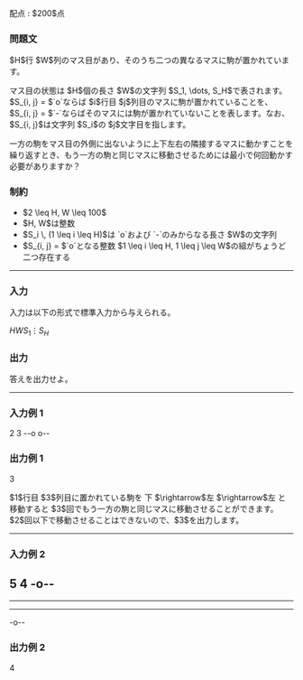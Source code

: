 
<div>

<span>

<span>

<p>
配点 : $200$点
</p>

<div>

<section>

### **問題文**

<p>
$H$行 $W$列のマス目があり、そのうち二つの異なるマスに駒が置かれています。
</p>

<p>
マス目の状態は $H$個の長さ $W$の文字列 $S_1, \dots, S_H$で表されます。$S_{i, j} = $`o`ならば $i$行目 $j$列目のマスに駒が置かれていることを、$S_{i, j} = $`-`ならばそのマスには駒が置かれていないことを表します。なお、$S_{i, j}$は文字列 $S_i$の $j$文字目を指します。
</p>

<p>
一方の駒をマス目の外側に出ないように上下左右の隣接するマスに動かすことを繰り返すとき、もう一方の駒と同じマスに移動させるためには最小で何回動かす必要がありますか？
</p>

</section>

</div>

<div>

<section>

### **制約**

<ul>

<li>
$2 \leq H, W \leq 100$
</li>

<li>
$H, W$は整数
</li>

<li>
$S_i \, (1 \leq i \leq H)$は `o`および `-`のみからなる長さ $W$の文字列
</li>

<li>
$S_{i, j} = $`o`となる整数 $1 \leq i \leq H, 1 \leq j \leq W$の組がちょうど二つ存在する
</li>

</ul>

</section>

</div>

---

<div>

<div>

<section>

### **入力**

<p>
入力は以下の形式で標準入力から与えられる。
</p>

<div>

$H$$W$$S_1$$\vdots$$S_H$
</div>

</section>

</div>

<div>

<section>

### **出力**

<p>
答えを出力せよ。
</p>

</section>

</div>

</div>

---

<div>

<section>

### **入力例 1**

<div>

2 3
--o
o--

</div>

</section>

</div>

<div>

<section>

### **出力例 1**

<div>

3

</div>

<p>
$1$行目 $3$列目に置かれている駒を 下 $\rightarrow$左 $\rightarrow$左 と移動すると $3$回でもう一方の駒と同じマスに移動させることができます。$2$回以下で移動させることはできないので、$3$を出力します。
</p>

</section>

</div>

---

<div>

<section>

### **入力例 2**

<div>

5 4
-o--
----
----
----
-o--

</div>

</section>

</div>

<div>

<section>

### **出力例 2**

<div>

4

</div>

</section>

</div>

</span>

</span>

</div>
